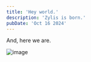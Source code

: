 ```yaml
---
title: 'Hey world.'
description: 'Zylis is born.'
pubDate: 'Oct 16 2024'
---
```


And, here we are.

![image](https://artmejo.com/wp-content/uploads/2019/01/Van_Eyck_-_Arnolfini_Portrait-1.jpg)